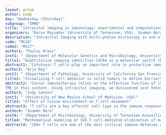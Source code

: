 ```yaml
---
layout: group
author: esmb
day: "Wednesday (Thursday)"
subgroup: "IMMU"
title: "Intravital imaging in immunology: experimental and computational approaches"
organizers: "Barun Majumder (University of Tennessee, USA), Soumen Bera (University of Tennessee, USA)"
description: "Intravital Imaging with multi-photon microscopy is one of the most powerful tools to answer some of the longstanding fundamental questions of cell biology, tumor biology and immunology. New and emerging technologies in the field of intravital imaging have helped scientists study cell dynamics and interactions at very high resolutions in tissues in vivo. Based on the labeling and detection of a particular wavelength (fluorescence), the technique can provide insights on cell’s cardinal attributes like division, localization, migration and interaction in a molecular level in three dimensions over time. There are three major steps in the intravital imaging studies: the experimental design, data extraction and processing prior to use in analysis, and the data analysis and mathematical modeling. In this proposed mini-symposium we will invite experts in the area of experimental immunology and mathematical modeling to discuss the challenges, advancements, limitations and accomplishments made in the field in the context of immunology and cell biology."
code: "MS18"
code2: "MS17"
author1: "Paulus Mrass"
inst1: " (Department of Molecular Genetics and Microbiology, University of New Mexico, USA)"
title1: "Quantitative imaging identifies CXCR4 as a molecular switch that balances confinement and ballisitic migration of cytotoxic T cells within flu- infected lungs"
abstract1: "Cytotoxic T cells play an important role in protective immune responses against the flu, but the molecular mechanisms that regulate this function remain incompletely understood. In the present study we established a live imaging model that enables quantification of T cell motility within intact flu-infected lung tissue. This setup revealed that cytotoxic T cells show heterogenous migration patterns, characterized by intermittent periods of confinement and ballistic relocation. A special feature of our imaging model was the capacity to separately measure T cells that are in close proximity to flu-infected regions and those that are distant. Comparison of these two groups revealed that T cells that reside in flu-positive regions are signficantly more confined than T cells in flu-negative regions. This finding indicated that exposure to cognate peptides is one mechanism that contributes to the heterogeneous migration patterns of cytotoxic T cells within flu-infected lungs. To dissect the molecular mechanisms that regulate interstitial migration of T cells further, we analyzed T cell motility after treatment of lungs with pharmacological inhibitors. This approach revealed that AMD3100, a specific inhibitor of the chemokine recetpor CXCR4, caused a signficant suppression of interstitial migration within flu-negative regions. Unexpectely, we also found that inhibition of CXCR4 had an oppositive effect of T cells within flu-positive regions, i.e. the T cells became less confined. From these findings, we conclude that CXCR4 functions as a molecular switch that boosts interaction with target cells by two distinct mechanisms: (1) by enhancing motility towards flu-positive regions; and (2) by limiting motility within flu- positive regions, which likely facilitates the initiation of cognate interactions with target cells. Indeed, when we inhibited CXCR4 in flu-infected mice with AMD3100, this led to a reduction of degranulation of cytotoxic T cells infiltrating flu-infected lungs. Together, quantitative imaging has revealed that CXCR4 controls the functionality of lung-infiltrating cytotoxic T cells by regulation of intra-tissue motility."
author2: "Arja Ray"
inst2: " (Department of Pathology, University of California San Francisco, USA)"
title2: "Visualizing T cell behavior in solid tumors to define barriers to immunotherapy"
abstract2: "Cancer immunotherapy relies on the effective function of cytotoxic CD8 T cells in the tumor microenvironment (TME). Other immune cells such as tumor- associated macrophages (TAMs) and the tumor stroma are critical components of the TME that inform CD8 T cell function. In tumors with abundant T cell infiltration, immunotherapy using bi-specific T cell engagers (BiTE) mediates physical interactions between T cells and tumor cells, thereby forcing tumor recognition and cytotoxic killing. However, this immunotherapy has had limited success in solid tumors, leading to questions regarding the barriers posed by the
TME in this context. Using intravital imaging, we discovered vast heterogeneity in the movement of BiTEs out of perfused blood vessels in intact live tumors, from unhindered diffusion in some regions to being entirely contained within blood vessels in others. Indeed, the sufficiency of tumor-resident T cells to mediate tumor rejection was a function of dosage, thereby indicating that the bioavailability of such functional molecules in the TME is a key factor restricting their efficacy in solid tumors. Many solid tumors, on the other hand, are characterized by a lack of T cell (and other immune cell) infiltration, commonly referred to as an “immune desert” tumor. It has been postulated that TAMs play a key role in trapping T cells at the tumor margins, thereby leading to a T cell sparse tumor nest. Using a novel mouse model to specifically mark TAMs, we performed live imaging of TAM:T cell localization and interactions in the TME. Indeed, in an immune desert tumor model, T cells tend to be trapped near the tumor margins, co-localized with TAMs on a bed of robust deposition of fibrous collagen. Using spatial transcriptomics, we identify a unique TAM population at the tumor margin that are putatively involved in fibrosis in communication with CAFs. We hypothesize that this TAM subset is a key component of the immune- stromal cross-talk that leads to excessive fibrosis and exclusion of T cells from the TME in immune desert tumors. Overall, visualizing and defining the microenvironment around T cells in immune rich and immune desert tumors reveals distinct barriers to effective T cell function and points to the necessity of tailored approaches to improve cancer immunotherapy for different solid tumors."
author3: "Judy Cannon"
inst3: " (University of New Mexico School of Medicine, USA)"
title3: "Effect of tissue environment on T cell movement"
abstract3: "T cells are a key effector cell type in the immune response, migrating through tissues in order to clear infection such as influenza infection in the lung. T cells must move through many different types of tissues to mount an effective response: naïve T cells migrate in and out of lymph nodes searching for antigen on dendritic cells, while activated T cells migrate to peripheral tissue such as lung to clear influenza infection. We investigate how different tissues such as lymph node and lung environments affect T cell motion using two photon microscopy to visualize effector T cells moving in different tissue settings. We perform quantitative analysis of in situ T cell movement and find that T cell speeds vary independent of the tissue environment or type of T cells. Naïve T cells in the lymph nodes move with similar average speed as effector T cells in the flu-infected lung, but effector T cells in an acute lung injury model move much more slowly. Interestingly, despite similar speeds, T cells in the lung do not show a coupling of speed and persistence that many other cell types have been seen to demonstrate, suggesting that the lung environment may exert effects on T cell movement to drive specific types of motion. T cells in the lung also show greater persistent motion than T cells in lymph nodes. The combination of in situ imaging and quantitative analysis of cell movement can uncover how specific tissue environments impact T cell movement and search for infection within different tissue contexts."
author4: "Soumen Bera"
inst4: " (Department of Microbiology, University of Tennessee Knoxville, USA)"
title4: "Mathematical modeling of CD8 T cell-mediated elimination of malaria liver stages using intravital imaging experiments"
abstract4: "CD8+ T cells are one of the most critical immune defenses against intracellular pathogens capable of finding and eliminating the infected cells and preventing blood-stage diseases. Intravital imaging technic helps demonstrate the killing of liver stages Malaria parasites by memory induced or activated CD8+ T cells. Using these technics and mathematical modeling, we have recently shown the formation of large clusters consisting of variable number of effectors CD8+ T cells around the parasite-infected hepatocytes is rapid, indicating the high efficiency of CD8+ T cells for finding their target within complex organs like the liver. However, it has not been clear how many activated CD8+ T cells are required to eliminate the malaria parasites within a short period of time. Using a combination of intravital experimental data and mathematical modeling, we have provided detailed insights about the CD8+ T cells dynamic against the parasite phenotypes. The parasite's death corresponding to a high number of CD8+ T cells indicates a prolonged interaction between them; however, the death of parasites with a smaller number of T cells due to multiple factors. Using alternative mechanistic models, increasing the number of CD8+ T cells response better predict the parasite phenotypic dynamics compare to others, indicating increasing CD8+ T cells prompt the killing process. However, alternative mathematical models showed the fixed killing efficiency per T cell per parasite that means a higher number of T cells has higher killing efficiency. Finally, dose-response analysis indicates a smaller number of T cells is required to kill the parasites after a couple of hours of CD8+ T cells transfer, but with increasing time, a high number of T cells is required to eliminate the parasite. With different alternative methods, our analysis indicates novel insights about quantifying CD8+ T cells dynamic in the process of parasite elimination. "
---
```

